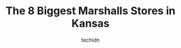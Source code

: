 ---
layout: ampstory
image: https://i0.wp.com/www.depkes.org/wp-content/uploads/2023/06/marshalls-0-in-kansas-1685968688.jpeg?resize=640,853
author: techidn
featured: false
description: Discover the impressive array of Marshalls options in Kansas, where you can find 8 of the largest Marshalls establishments in the area. From renowned classics to hidden gems, Kansas offers a
title: The 8 Biggest Marshalls Stores in Kansas
cover:
   title: The 8 Biggest Marshalls Stores in Kansas
   subtitle: Rickpate
   background: https://www.depkes.org/wp-content/uploads/2023/06/marshalls-0-in-kansas-1685968688.jpeg

pages: 
 - layout: thirds
   top: <h1>#1 Marshalls</h1>
   bottom: "<p>Ive always loved finding great bargains at Marshalls!! Ive noticed since the last remodel at the Merriam location, the service also seems improved. I had an slightly da</p>"
   background: https://www.depkes.org/wp-content/uploads/2023/06/marshalls-1-in-kansas-1685968688.jpeg
   backgroundblur: true
 - layout: thirds
   top: <h1>#2 Marshalls</h1>
   bottom: "<p>7746 State Ave, Kansas City, KS 66112, United States</p>"
   background: https://www.depkes.org/wp-content/uploads/2023/06/marshalls-2-in-kansas-1685968688.jpeg
   cta:
      link: https://www.depkes.org/blog/the-8-biggest-marshalls-stores-in-kansas/
      text: The 8 Biggest Marshalls Stores in Kansas
 - layout: thirds
   top: <h1>#3 Marshalls</h1>
   bottom: "<p>1000 Westloop Pl, Manhattan, KS 66502, United States</p>"
   background: https://www.depkes.org/wp-content/uploads/2023/06/marshalls-3-in-kansas-1685968689.jpeg
   cta:
      link: https://www.depkes.org/blog/the-8-biggest-marshalls-stores-in-kansas/
      text: The 8 Biggest Marshalls Stores in Kansas
 - layout: thirds
   top: <h1>#4 Marshalls</h1>
   bottom: "<p>2441 N Maize Rd, Wichita, KS 67205, United States</p>"
   background: https://images.unsplash.com/photo-1546497974-b213c9efb599?ixlib=rb-4.0.3&ixid=MnwxMjA3fDB8MHxwaG90by1wYWdlfHx8fGVufDB8fHx8&auto=format&fit=crop&w=640&h=853&q=80
   cta:
      link: https://www.depkes.org/blog/the-8-biggest-marshalls-stores-in-kansas/
      text: The 8 Biggest Marshalls Stores in Kansas
 - layout: thirds
   top: <h1>#5 Marshalls</h1>
   bottom: "<p>2450 S 9th St, Salina, KS 67401, United States</p>"
   background: https://images.unsplash.com/photo-1496096265110-f83ad7f96608?ixlib=rb-4.0.3&ixid=MnwxMjA3fDB8MHxwaG90by1wYWdlfHx8fGVufDB8fHx8&auto=format&fit=crop&w=640&h=853&q=80
   cta:
      link: https://www.depkes.org/blog/the-8-biggest-marshalls-stores-in-kansas/
      text: The 8 Biggest Marshalls Stores in Kansas
 - layout: thirds
   top: <h1>#6 Marshalls</h1>
   bottom: "<p>8980 N Skyview Ave, Kansas City, MO 64154, United States</p>"
   background: https://images.unsplash.com/photo-1608411404720-c8f0417bcdba?ixlib=rb-4.0.3&ixid=MnwxMjA3fDB8MHxwaG90by1wYWdlfHx8fGVufDB8fHx8&auto=format&fit=crop&w=640&h=853&q=80
   cta:
      link: https://www.depkes.org/blog/the-8-biggest-marshalls-stores-in-kansas/
      text: The 8 Biggest Marshalls Stores in Kansas
 - layout: thirds
   top: <h1>#7 Marshalls</h1>
   bottom: "<p>2676 N Greenwich Rd, Wichita, KS 67226, United States</p>"
   background: https://images.unsplash.com/photo-1614648718611-0635f29016cb?ixlib=rb-4.0.3&ixid=MnwxMjA3fDB8MHxwaG90by1wYWdlfHx8fGVufDB8fHx8&auto=format&fit=crop&w=640&h=853&q=80
   cta:
      link: https://www.depkes.org/blog/the-8-biggest-marshalls-stores-in-kansas/
      text: The 8 Biggest Marshalls Stores in Kansas
 - layout: thirds
   middle: Continue reading...
   background: https://images.unsplash.com/photo-1553949345-eb786bb3f7ba?ixlib=rb-4.0.3&ixid=MnwxMjA3fDB8MHxwaG90by1wYWdlfHx8fGVufDB8fHx8&auto=format&fit=crop&w=640&h=853&q=80
   cta:
      link: https://www.depkes.org/blog/the-8-biggest-marshalls-stores-in-kansas/
      text: The 8 Biggest Marshalls Stores in Kansas
      
---